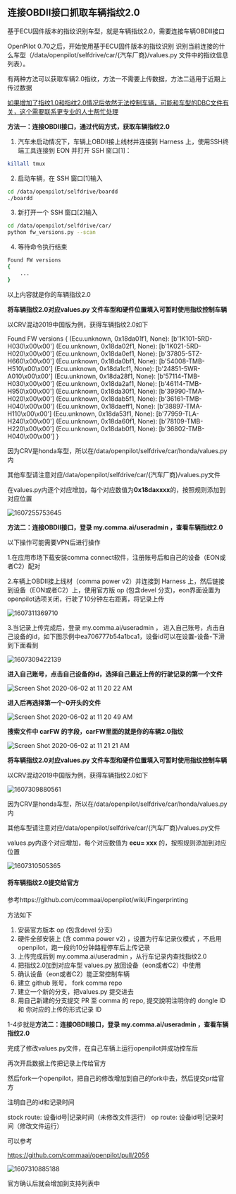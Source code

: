 ## 连接OBDⅡ接口抓取车辆指纹2.0

基于ECU固件版本的指纹识别车型，就是车辆指纹2.0，需要连接车辆OBDⅡ接口

OpenPilot 0.70之后，开始使用基于ECU固件版本的指纹识别 识别当前连接的什么车型（/data/openpilot/selfdrive/car/{汽车厂商}/values.py 文件中的指纹信息列表）。

有两种方法可以获取车辆2.0指纹，方法一不需要上传数据，方法二适用于近期上传过数据

<u>如果增加了指纹1.0和指纹2.0情况后依然无法控制车辆，可能和车型的DBC文件有关，这个需要联系更专业的人士帮忙处理</u>

**方法一：连接OBDⅡ接口，通过代码方式，获取车辆指纹2.0**

1. 汽车未启动情况下，车辆上OBDⅡ接上线材并连接到 Harness 上，使用SSH终端工具连接到 EON 并打开 SSH 窗口[1]：
```bash
killall tmux
```
2. 启动车辆，在 SSH 窗口[1]输入
```bash
cd /data/openpilot/selfdrive/boardd
./boardd
```
3. 新打开一个 SSH 窗口[2]输入
```bash
cd /data/openpilot/selfdrive/car/
python fw_versions.py --scan
```
4. 等待命令执行结束
```bash
Found FW versions
{
    ...
}
```
以上内容就是你的车辆指纹2.0

**将车辆指纹2.0对应values.py 文件车型和硬件位置填入可暂时使用指纹控制车辆**

以CRV混动2019中国版为例，获得车辆指纹2.0如下

Found FW versions
{
  (Ecu.unknown, 0x18da01f1, None): [b'1K101-5RD-H030\x00\x00']
  (Ecu.unknown, 0x18da02f1, None): [b'1K021-5RD-H020\x00\x00']
  (Ecu.unknown, 0x18da0ef1, None): [b'37805-5TZ-H660\x00\x00']
  (Ecu.unknown, 0x18da0bf1, None): [b'54008-TMB-H510\x00\x00']
  (Ecu.unknown, 0x18da1cf1, None): [b'24851-5WR-A010\x00\x00']
  (Ecu.unknown, 0x18da28f1, None): [b'57114-TMB-H030\x00\x00']
  (Ecu.unknown, 0x18da2af1, None): [b'46114-TMB-H950\x00\x00']
  (Ecu.unknown, 0x18da30f1, None): [b'39990-TMA-H020\x00\x00']
  (Ecu.unknown, 0x18dab5f1, None): [b'36161-TMB-H040\x00\x00']
  (Ecu.unknown, 0x18daeff1, None): [b'38897-TMA-H110\x00\x00']
  (Ecu.unknown, 0x18da53f1, None): [b'77959-TLA-H240\x00\x00']
  (Ecu.unknown, 0x18da60f1, None): [b'78109-TMB-H220\x00\x00']
  (Ecu.unknown, 0x18dab0f1, None): [b'36802-TMB-H040\x00\x00']
}

因为CRV是honda车型，所以在/data/openpilot/selfdrive/car/honda/values.py内

其他车型请注意对应/data/openpilot/selfdrive/car/{汽车厂商}/values.py文件

在values.py内逐个对应增加，每个对应数值为**0x18daxxxx**的，按照规则添加到对应位置

![1607255753645](../files/fingerprints2/1607255753645.png)



**方法二：连接OBDⅡ接口，登录 my.comma.ai/useradmin ，查看车辆指纹2.0**

以下操作可能需要VPN后进行操作

1.在应用市场下载安装comma connect软件，注册账号后和自己的设备（EON或者C2）配对

2.车辆上OBDⅡ接上线材（comma power v2）并连接到 Harness 上，然后链接到设备（EON或者C2）上，使用官方版 op (包含devel 分支)，eon界面设置为openpilot选项关闭，行驶了10分钟左右距离，将记录上传

![1607311369710](../files/fingerprints2/1607311369710.png)

3.当记录上传完成后，登录 my.comma.ai/useradmin ， 进入自己账号，点击自己设备的id，如下图示例中ea706777b54a1bca1，设备id可以在设置-设备-下滑到下面看到

![1607309422139](../files/fingerprints2/1607309422139.png)

**进入自己账号，点击自己设备的id，选择自己最近上传的行驶记录的第一个文件**

 ![Screen Shot 2020-06-02 at 11 20 22 AM](../files/fingerprints2/83562716-e3c86200-a4ce-11ea-9960-91bf334b7a8f.png) 

**进入后再选择第一个-0开头的文件**

 ![Screen Shot 2020-06-02 at 11 20 49 AM](../files/fingerprints2/83562744-f2167e00-a4ce-11ea-952d-c3a9404e0626.png) 

**搜索文件中 carFW 的字段，carFW里面的就是你的车辆2.0指纹**

 ![Screen Shot 2020-06-02 at 11 21 21 AM](../files/fingerprints2/83562767-fb9fe600-a4ce-11ea-9063-c5c0a509e2a2.png) 



**将车辆指纹2.0对应values.py 文件车型和硬件位置填入可暂时使用指纹控制车辆**

以CRV混动2019中国版为例，获得车辆指纹2.0如下

![1607309880561](../files/fingerprints2/1607309880561.png)

因为CRV是honda车型，所以在/data/openpilot/selfdrive/car/honda/values.py内

其他车型请注意对应/data/openpilot/selfdrive/car/{汽车厂商}/values.py文件

values.py内逐个对应增加，每个对应数值为 **ecu= xxx** 的，按照规则添加到对应位置

![1607310505365](../files/fingerprints2/1607310505365.png)



#### 将车辆指纹2.0提交给官方
   参考https://github.com/commaai/openpilot/wiki/Fingerprinting

方法如下

1. 安装官方版本 op (包含devel 分支)
2. 硬件全部安装上 (含 comma power v2) ，设置为行车记录仪模式 ，不启用openpilot，跑一段约10分钟路程停车后上传记录
3. 上传完成后到 my.comma.ai/useradmin ，从行车记录内查找指纹2.0
4. 把指纹2.0加到对应车型 values.py 放回设备（eon或者C2）中使用
5. 确认设备（eon或者C2）能正常控制车辆
6. 建立 github 账号， fork comma repo
7. 建立一个新的分支，把values.py 提交进去
8. 用自己新建的分支提交 PR 至 comma 的 repo, 提交說明注明你的 dongle ID 和 你对应的上传的形式记录 ID



1-4步就是**方法二：连接OBDⅡ接口，登录 my.comma.ai/useradmin ，查看车辆指纹2.0**

完成了修改values.py文件，在自己车辆上运行openpilot并成功控车后

再次开启数据上传把记录上传给官方

然后fork一个openpilot，把自己的修改增加到自己的fork中去，然后提交pr给官方

注明自己的id和记录时间

 stock route: 设备id号|记录时间（未修改文件运行）
op route: 设备id号|记录时间（修改文件运行）

可以参考

https://github.com/commaai/openpilot/pull/2056

![1607310885188](../files/fingerprints2/1607310885188.png)

官方确认后就会增加到支持列表中